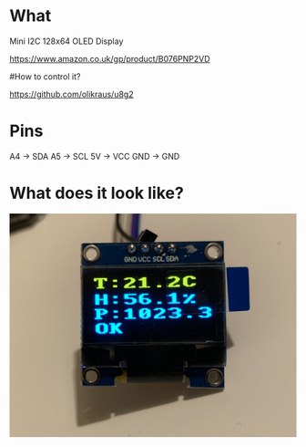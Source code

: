 # What

Mini I2C 128x64 OLED Display

https://www.amazon.co.uk/gp/product/B076PNP2VD

#How to control it? 

https://github.com/olikraus/u8g2

# Pins

A4 -> SDA
A5 -> SCL
5V -> VCC
GND -> GND

# What does it look like?

<img src=".\Image.jpg">

